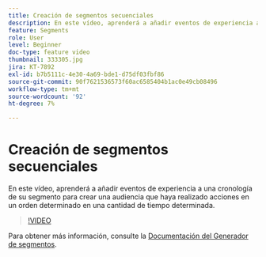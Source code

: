 ```yaml
---
title: Creación de segmentos secuenciales
description: En este vídeo, aprenderá a añadir eventos de experiencia a una cronología de su segmento para crear una audiencia que haya realizado acciones en un orden determinado en una cantidad de tiempo determinada.
feature: Segments
role: User
level: Beginner
doc-type: feature video
thumbnail: 333305.jpg
jira: KT-7892
exl-id: b7b5111c-4e30-4a69-bde1-d75df03fbf86
source-git-commit: 90f7621536573f60ac6585404b1ac0e49cb08496
workflow-type: tm+mt
source-wordcount: '92'
ht-degree: 7%

---
```


# Creación de segmentos secuenciales

En este vídeo, aprenderá a añadir eventos de experiencia a una cronología de su segmento para crear una audiencia que haya realizado acciones en un orden determinado en una cantidad de tiempo determinada.

>[!VIDEO](https://video.tv.adobe.com/v/333305/?quality=12&learn=on)

Para obtener más información, consulte la [Documentación del Generador de segmentos](https://experienceleague.adobe.com/docs/experience-platform/segmentation/ui/segment-builder.html?lang=es).